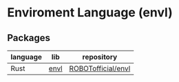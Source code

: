 # Enviroment Language (envl)

## Packages

|language|lib                                  |repository                               |
|--------|-------------------------------------|-----------------------------------------|
|Rust    |[envl](https://crates.io/crates/envl)|[ROBOTofficial/envl](./packages/envl-rs/)|
